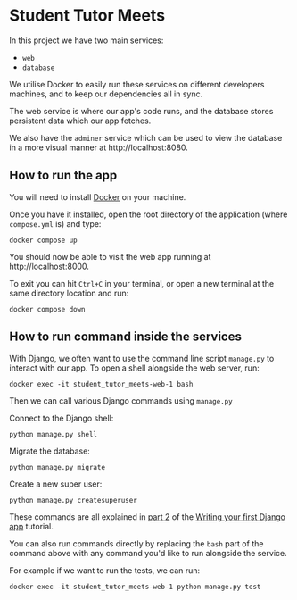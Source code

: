# Student Tutor Meets

In this project we have two main services:

- `web`
- `database`

We utilise Docker to easily run these services on different developers machines, and to keep our dependencies all in sync.

The web service is where our app's code runs, and the database stores persistent data which our app fetches.

We also have the `adminer` service which can be used to view the database in a more visual manner at http://localhost:8080.


## How to run the app

You will need to install [Docker](https://www.docker.com/products/docker-desktop/) on your machine.

Once you have it installed, open the root directory of the application (where `compose.yml` is) and type:

    docker compose up

You should now be able to visit the web app running at http://localhost:8000.

To exit you can hit `Ctrl+C` in your terminal, or open a new terminal at the same directory location and run:

    docker compose down


## How to run command inside the services

With Django, we often want to use the command line script `manage.py` to interact with our app. To open a shell alongside the web server, run:

    docker exec -it student_tutor_meets-web-1 bash

Then we can call various Django commands using `manage.py`

Connect to the Django shell:

    python manage.py shell

Migrate the database:

    python manage.py migrate

Create a new super user:

    python manage.py createsuperuser

These commands are all explained in [part 2](https://docs.djangoproject.com/en/5.0/intro/tutorial02/) of the [Writing your first Django app](https://docs.djangoproject.com/en/5.0/intro/tutorial01/) tutorial.

You can also run commands directly by replacing the `bash` part of the command above with any command you'd like to run alongside the service.

For example if we want to run the tests, we can run:

    docker exec -it student_tutor_meets-web-1 python manage.py test
